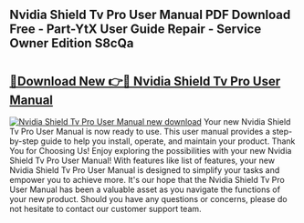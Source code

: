 ## Nvidia Shield Tv Pro User Manual PDF Download Free - Part-YtX User Guide Repair - Service Owner Edition S8cQa

# <h2><a href="http://cf19381.oget.top/?id=Nvidia+Shield+Tv+Pro+User+Manual">🔗Download New 👉🔴 Nvidia Shield Tv Pro User Manual</a></h2>

[![Nvidia Shield Tv Pro User Manual new download](https://i.imgur.com/5g1atiW.png)](http://cf19381.oget.top/?id=Nvidia+Shield+Tv+Pro+User+Manual)
Your new Nvidia Shield Tv Pro User Manual is now ready to use. This user manual provides a step-by-step guide to help you install, operate, and maintain your product. Thank You for Choosing Us! Enjoy exploring the possibilities with your new Nvidia Shield Tv Pro User Manual! With features like list of features, your new Nvidia Shield Tv Pro User Manual is designed to simplify your tasks and empower you to achieve more. It's our hope that the Nvidia Shield Tv Pro User Manual has been a valuable asset as you navigate the functions of your new product. Should you have any questions or concerns, please do not hesitate to contact our customer support team.
